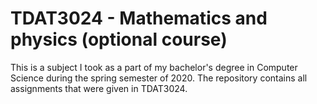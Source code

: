 # TDAT3024 - Mathematics and physics (optional course) 

This is a subject I took as a part of my bachelor's degree in Computer Science during the spring semester of 2020. The repository contains all assignments that were given in TDAT3024.
